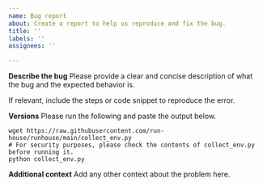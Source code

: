 ```yaml
---
name: Bug report
about: Create a report to help us reproduce and fix the bug.
title: ''
labels: ''
assignees: ''

---
```


**Describe the bug**
Please provide a clear and concise description of what the bug and the expected behavior is.

If relevant, include the steps or code snippet to reproduce the error.

**Versions**
Please run the following and paste the output below.
```
wget https://raw.githubusercontent.com/run-house/runhouse/main/collect_env.py
# For security purposes, please check the contents of collect_env.py before running it.
python collect_env.py
```

**Additional context**
Add any other context about the problem here.
